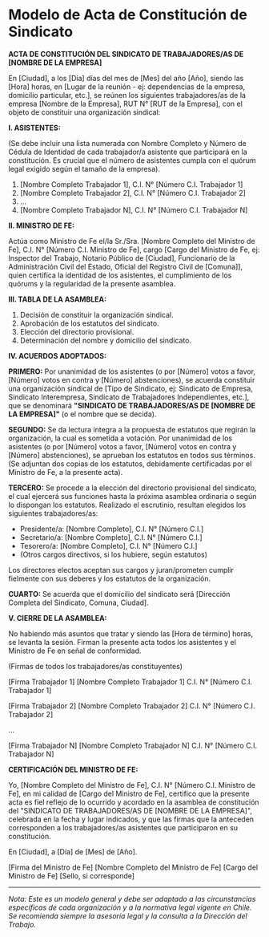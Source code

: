 # Modelo de Acta de Constitución de Sindicato

**ACTA DE CONSTITUCIÓN DEL SINDICATO DE TRABAJADORES/AS DE [NOMBRE DE LA EMPRESA]**

En [Ciudad], a los [Día] días del mes de [Mes] del año [Año], siendo las [Hora] horas, en [Lugar de la reunión - ej: dependencias de la empresa, domicilio particular, etc.], se reúnen los siguientes trabajadores/as de la empresa [Nombre de la Empresa], RUT N° [RUT de la Empresa], con el objeto de constituir una organización sindical:

**I. ASISTENTES:**

(Se debe incluir una lista numerada con Nombre Completo y Número de Cédula de Identidad de cada trabajador/a asistente que participará en la constitución. Es crucial que el número de asistentes cumpla con el quórum legal exigido según el tamaño de la empresa).

1.  [Nombre Completo Trabajador 1], C.I. N° [Número C.I. Trabajador 1]
2.  [Nombre Completo Trabajador 2], C.I. N° [Número C.I. Trabajador 2]
3.  ...
4.  [Nombre Completo Trabajador N], C.I. N° [Número C.I. Trabajador N]

**II. MINISTRO DE FE:**

Actúa como Ministro de Fe el/la Sr./Sra. [Nombre Completo del Ministro de Fe], C.I. N° [Número C.I. Ministro de Fe], cargo [Cargo del Ministro de Fe, ej: Inspector del Trabajo, Notario Público de [Ciudad], Funcionario de la Administración Civil del Estado, Oficial del Registro Civil de [Comuna]], quien certifica la identidad de los asistentes, el cumplimiento de los quórums y la regularidad de la presente asamblea.

**III. TABLA DE LA ASAMBLEA:**

1.  Decisión de constituir la organización sindical.
2.  Aprobación de los estatutos del sindicato.
3.  Elección del directorio provisional.
4.  Determinación del nombre y domicilio del sindicato.

**IV. ACUERDOS ADOPTADOS:**

**PRIMERO:** Por unanimidad de los asistentes (o por [Número] votos a favor, [Número] votos en contra y [Número] abstenciones), se acuerda constituir una organización sindical de [Tipo de Sindicato, ej: Sindicato de Empresa, Sindicato Interempresa, Sindicato de Trabajadores Independientes, etc.], que se denominará **"SINDICATO DE TRABAJADORES/AS DE [NOMBRE DE LA EMPRESA]"** (o el nombre que se decida).

**SEGUNDO:** Se da lectura íntegra a la propuesta de estatutos que regirán la organización, la cual es sometida a votación. Por unanimidad de los asistentes (o por [Número] votos a favor, [Número] votos en contra y [Número] abstenciones), se aprueban los estatutos en todos sus términos. (Se adjuntan dos copias de los estatutos, debidamente certificadas por el Ministro de Fe, a la presente acta).

**TERCERO:** Se procede a la elección del directorio provisional del sindicato, el cual ejercerá sus funciones hasta la próxima asamblea ordinaria o según lo dispongan los estatutos. Realizado el escrutinio, resultan elegidos los siguientes trabajadores/as:

*   Presidente/a: [Nombre Completo], C.I. N° [Número C.I.]
*   Secretario/a: [Nombre Completo], C.I. N° [Número C.I.]
*   Tesorero/a: [Nombre Completo], C.I. N° [Número C.I.]
*   (Otros cargos directivos, si los hubiere, según estatutos)

Los directores electos aceptan sus cargos y juran/prometen cumplir fielmente con sus deberes y los estatutos de la organización.

**CUARTO:** Se acuerda que el domicilio del sindicato será [Dirección Completa del Sindicato, Comuna, Ciudad].

**V. CIERRE DE LA ASAMBLEA:**

No habiendo más asuntos que tratar y siendo las [Hora de término] horas, se levanta la sesión. Firman la presente acta todos los asistentes y el Ministro de Fe en señal de conformidad.


(Firmas de todos los trabajadores/as constituyentes)


[Firma Trabajador 1]
[Nombre Completo Trabajador 1]
C.I. N° [Número C.I. Trabajador 1]

[Firma Trabajador 2]
[Nombre Completo Trabajador 2]
C.I. N° [Número C.I. Trabajador 2]

...

[Firma Trabajador N]
[Nombre Completo Trabajador N]
C.I. N° [Número C.I. Trabajador N]


**CERTIFICACIÓN DEL MINISTRO DE FE:**

Yo, [Nombre Completo del Ministro de Fe], C.I. N° [Número C.I. Ministro de Fe], en mi calidad de [Cargo del Ministro de Fe], certifico que la presente acta es fiel reflejo de lo ocurrido y acordado en la asamblea de constitución del "SINDICATO DE TRABAJADORES/AS DE [NOMBRE DE LA EMPRESA]", celebrada en la fecha y lugar indicados, y que las firmas que la anteceden corresponden a los trabajadores/as asistentes que participaron en su constitución.

En [Ciudad], a [Día] de [Mes] de [Año].


[Firma del Ministro de Fe]
[Nombre Completo del Ministro de Fe]
[Cargo del Ministro de Fe]
[Sello, si corresponde]

---

*Nota: Este es un modelo general y debe ser adaptado a las circunstancias específicas de cada organización y a la normativa legal vigente en Chile. Se recomienda siempre la asesoría legal y la consulta a la Dirección del Trabajo.*
